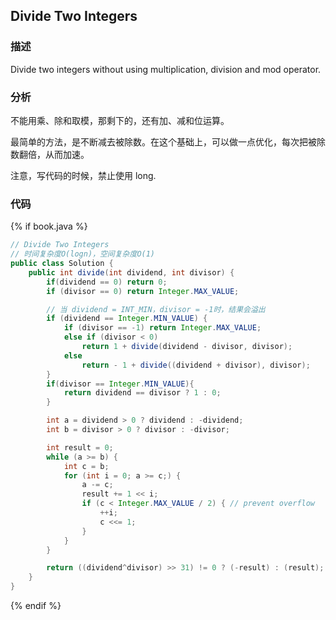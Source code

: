 ## Divide Two Integers


### 描述

Divide two integers without using multiplication, division and mod operator.


### 分析

不能用乘、除和取模，那剩下的，还有加、减和位运算。

最简单的方法，是不断减去被除数。在这个基础上，可以做一点优化，每次把被除数翻倍，从而加速。

注意，写代码的时候，禁止使用 long.


### 代码

{% if book.java %}
```java
// Divide Two Integers
// 时间复杂度O(logn)，空间复杂度O(1)
public class Solution {
    public int divide(int dividend, int divisor) {
        if(dividend == 0) return 0;
        if (divisor == 0) return Integer.MAX_VALUE;

        // 当 dividend = INT_MIN，divisor = -1时，结果会溢出
        if (dividend == Integer.MIN_VALUE) {
            if (divisor == -1) return Integer.MAX_VALUE;
            else if (divisor < 0)
                return 1 + divide(dividend - divisor, divisor);
            else
                return - 1 + divide((dividend + divisor), divisor);
        }
        if(divisor == Integer.MIN_VALUE){
            return dividend == divisor ? 1 : 0;
        }

        int a = dividend > 0 ? dividend : -dividend;
        int b = divisor > 0 ? divisor : -divisor;

        int result = 0;
        while (a >= b) {
            int c = b;
            for (int i = 0; a >= c;) {
                a -= c;
                result += 1 << i;
                if (c < Integer.MAX_VALUE / 2) { // prevent overflow
                    ++i;
                    c <<= 1;
                }
            }
        }

        return ((dividend^divisor) >> 31) != 0 ? (-result) : (result);
    }
}
```
{% endif %}
